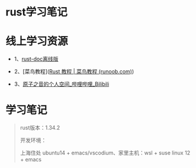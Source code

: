 # rust学习笔记

# 线上学习资源

+ 1、[rust-doc离线版](git@github.com:zjtomoon/rust-doc.git)



+ 2、[菜鸟教程]([Rust 教程 | 菜鸟教程 (runoob.com)](https://www.runoob.com/rust/rust-tutorial.html))

  

+ 3、[原子之音的个人空间_哔哩哔哩_Bilibili](https://space.bilibili.com/437860379?from=search&seid=13127131681258617937)



# 学习笔记



> rust版本：1.34.2
>
> 开发环境：
>
> 上海住处 ubuntu14 + emacs/vscodium、家里主机：wsl + suse linux 12 + emacs



